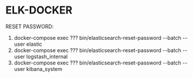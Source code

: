 # ELK-DOCKER
RESET PASSWORD:
1) docker-compose exec ??? bin/elasticsearch-reset-password --batch --user elastic
2) docker-compose exec ??? bin/elasticsearch-reset-password --batch --user logstash_internal
3) docker-compose exec ??? bin/elasticsearch-reset-password --batch --user kibana_system
